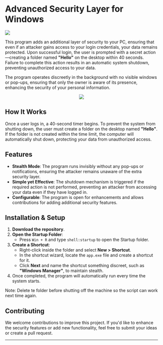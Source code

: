 # Advanced Security Layer for Windows


<img src = "https://www.poweradmin.com/blog/wp-content/uploads/2019/02/windows-10-security.jpg">

This program adds an additional layer of security to your PC, ensuring that even if an attacker gains access to your login credentials, your data remains protected. Upon successful login, the user is prompted with a secret action—creating a folder named **"Hello"** on the desktop within 40 seconds. Failure to complete this action results in an automatic system shutdown, preventing unauthorized access to your data.


The program operates discreetly in the background with no visible windows or pop-ups, ensuring that only the owner is aware of its presence, enhancing the security of your personal information.

<div align = "center">

<img src = "https://img.freepik.com/premium-photo/photo-real-stealth-hacker-icon-symbolizing-stealthy-nature-hackers-importance-v_980716-108843.jpg">

</div>


## How It Works

Once a user logs in, a 40-second timer begins. To prevent the system from shutting down, the user must create a folder on the desktop named **"Hello"**. If the folder is not created within the time limit, the computer will automatically shut down, protecting your data from unauthorized access.

## Features

- **Stealth Mode**: The program runs invisibly without any pop-ups or notifications, ensuring the attacker remains unaware of the extra security layer.
- **Simple yet Effective**: The shutdown mechanism is triggered if the required action is not performed, preventing an attacker from accessing your data even if they have logged in.
- **Configurable**: The program is open for enhancements and allows contributions for adding additional security features.

## Installation & Setup

1. **Download the repository**.
2. **Open the Startup Folder**:
   - Press `Win + R` and type `shell:startup` to open the Startup folder.
3. **Create a Shortcut**:
   - Right-click inside the folder and select **New > Shortcut**.
   - In the shortcut wizard, locate the `app.exe` file and create a shortcut for it.
   - Click **Next** and name the shortcut something discreet, such as **"Windows Manager"**, to maintain stealth.
4. Once completed, the program will automatically run every time the system starts.

Note: Delete te folder before shutting off the machine so the script can work next time again.


## Contributing

We welcome contributions to improve this project. If you'd like to enhance the security features or add new functionality, feel free to submit your ideas or create a pull request.

---

